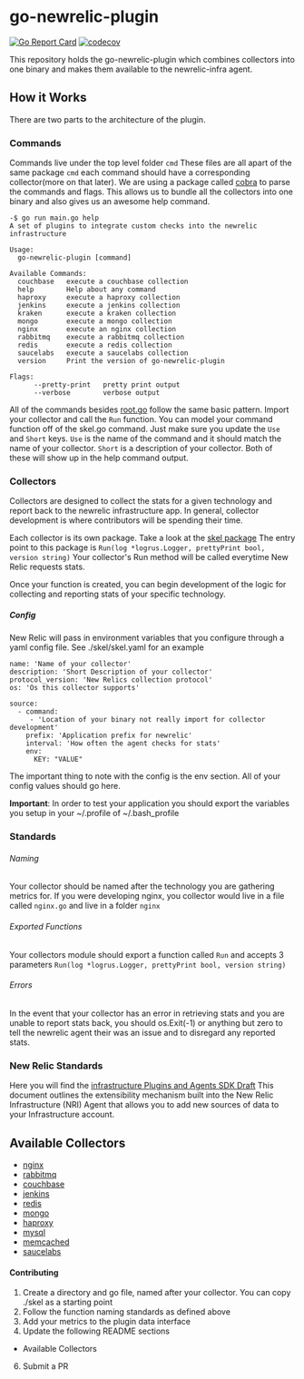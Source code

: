 # go-newrelic-plugin

[![Go Report Card](https://goreportcard.com/badge/github.com/GannettDigital/go-newrelic-plugin)](https://goreportcard.com/report/github.com/GannettDigital/go-newrelic-plugin) [![codecov](https://codecov.io/gh/GannettDigital/go-newrelic-plugin/branch/master/graph/badge.svg)](https://codecov.io/gh/GannettDigital/go-newrelic-plugin)

This repository holds the go-newrelic-plugin which combines collectors into one binary and makes them available to the newrelic-infra agent.

## How it Works

There are two parts to the architecture of the plugin.

### Commands
Commands live under the top level folder `cmd` These files are all apart of the same package `cmd` each command should have a corresponding collector(more on that later). We are using a package called  [cobra](https://github.com/spf13/cobra) to parse the commands and flags. This allows us to bundle all the collectors into one binary and also gives us an awesome help command.


```
-$ go run main.go help
A set of plugins to integrate custom checks into the newrelic infrastructure

Usage:
  go-newrelic-plugin [command]

Available Commands:
  couchbase   execute a couchbase collection
  help        Help about any command
  haproxy     execute a haproxy collection
  jenkins     execute a jenkins collection
  kraken      execute a kraken collection
  mongo       execute a mongo collection
  nginx       execute an nginx collection
  rabbitmq    execute a rabbitmq collection
  redis       execute a redis collection
  saucelabs   execute a saucelabs collection
  version     Print the version of go-newrelic-plugin

Flags:
      --pretty-print   pretty print output
      --verbose        verbose output
```

All of the commands besides [root.go](cmd/root.go) follow the same basic pattern. Import your collector and call the `Run` function. You can model your command function off of the skel.go command. Just make sure you update the `Use` and `Short` keys. `Use` is the name of the command and it should match the name of your collector. `Short` is a description of your collector. Both of these will show up in the help command output.

### Collectors

Collectors are designed to collect the stats for a given technology and report back to the newrelic infrastructure app. In general, collector development is where contributors will be spending their time.

Each collector is its own package. Take a look at the [skel package](skel/skel.go) The entry point to this package is `Run(log *logrus.Logger, prettyPrint bool, version string)`
Your collector's Run method will be called everytime New Relic requests stats.

Once your function is created, you can begin development of the logic for collecting and reporting stats of your specific technology.

##### Config
New Relic will pass in environment variables that you configure through a yaml config file. See ./skel/skel.yaml for an example
```
name: 'Name of your collector'
description: 'Short Description of your collector'
protocol_version: 'New Relics collection protocol'
os: 'Os this collector supports'

source:
  - command:
     - 'Location of your binary not really import for collector development'
    prefix: 'Application prefix for newrelic'
    interval: 'How often the agent checks for stats'
    env:
      KEY: "VALUE"
```
The important thing to note with the config is the env section. All of your config values should go here.

**Important**: In order to test your application you should export the variables you setup in your ~/.profile of ~/.bash_profile

### Standards

###### Naming
Your collector should be named after the technology you are gathering metrics for. If you were developing nginx, you collector would live in a file called `nginx.go` and live in a folder `nginx`

###### Exported Functions
Your collectors module should export a function called `Run` and accepts 3 parameters `Run(log *logrus.Logger, prettyPrint bool, version string)`

###### Errors
In the event that your collector has an error in retrieving stats and you are unable to report stats back, you should os.Exit(-1) or anything but zero to tell the newrelic agent their was an issue and to disregard any reported stats.

### New Relic Standards
Here you will find the [infrastructure Plugins and Agents SDK Draft](https://confluence.gannett.com/download/attachments/215789690/ExternalInfrastructurePluginsandAgentsSDKdraft.pdf?api=v2)
This document outlines the extensibility mechanism built into the New Relic Infrastructure (NRI) Agent that allows you to add new sources of data to your Infrastructure account.


## Available Collectors
* [nginx](nginx/nginx.go)
* [rabbitmq](rabbitmq/rabbitmq.go)
* [couchbase](couchbase/couchbase.go)
* [jenkins](jenkins/jenkins.go)
* [redis](redis/redis.go)
* [mongo](mongo/mongo.go)
* [haproxy](haproxy/haproxy.go)
* [mysql](mysql/mysql.go)
* [memcached](memcached/memcached.go)
* [saucelabs](saucelabs/saucelabs.go)

#### Contributing

1. Create a directory and go file, named after your collector. You can copy ./skel as a starting point
2. Follow the function naming standards as defined above
3. Add your metrics to the plugin data interface
5. Update the following README sections
  - Available Collectors
6. Submit a PR
